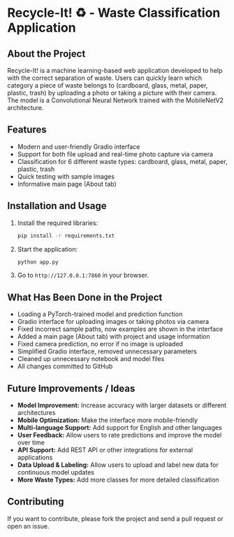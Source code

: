 # Recycle-It! ♻️ - Waste Classification Application

## About the Project
Recycle-It! is a machine learning-based web application developed to help with the correct separation of waste. Users can quickly learn which category a piece of waste belongs to (cardboard, glass, metal, paper, plastic, trash) by uploading a photo or taking a picture with their camera. The model is a Convolutional Neural Network trained with the MobileNetV2 architecture.

## Features
- Modern and user-friendly Gradio interface
- Support for both file upload and real-time photo capture via camera
- Classification for 6 different waste types: cardboard, glass, metal, paper, plastic, trash
- Quick testing with sample images
- Informative main page (About tab)

## Installation and Usage
1. Install the required libraries:
   ```bash
   pip install -r requirements.txt
   ```
2. Start the application:
   ```bash
   python app.py
   ```
3. Go to `http://127.0.0.1:7860` in your browser.

## What Has Been Done in the Project
- Loading a PyTorch-trained model and prediction function
- Gradio interface for uploading images or taking photos via camera
- Fixed incorrect sample paths, now examples are shown in the interface
- Added a main page (About tab) with project and usage information
- Fixed camera prediction, no error if no image is uploaded
- Simplified Gradio interface, removed unnecessary parameters
- Cleaned up unnecessary notebook and model files
- All changes committed to GitHub

## Future Improvements / Ideas
- **Model Improvement:** Increase accuracy with larger datasets or different architectures
- **Mobile Optimization:** Make the interface more mobile-friendly
- **Multi-language Support:** Add support for English and other languages
- **User Feedback:** Allow users to rate predictions and improve the model over time
- **API Support:** Add REST API or other integrations for external applications
- **Data Upload & Labeling:** Allow users to upload and label new data for continuous model updates
- **More Waste Types:** Add more classes for more detailed classification

## Contributing
If you want to contribute, please fork the project and send a pull request or open an issue.
